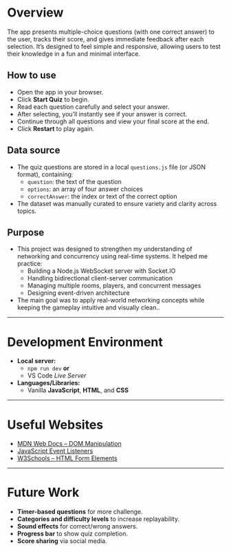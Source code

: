 # Overview

The app presents multiple-choice questions (with one correct answer) to the user, tracks their score, and gives immediate feedback after each selection. It’s designed to feel simple and responsive, allowing users to test their knowledge in a fun and minimal interface.

## How to use
- Open the app in your browser.  
- Click **Start Quiz** to begin.  
- Read each question carefully and select your answer.  
- After selecting, you’ll instantly see if your answer is correct.  
- Continue through all questions and view your final score at the end.  
- Click **Restart** to play again.

## Data source
- The quiz questions are stored in a local `questions.js` file (or JSON format), containing:  
  - `question`: the text of the question  
  - `options`: an array of four answer choices  
  - `correctAnswer`: the index or text of the correct option  
- The dataset was manually curated to ensure variety and clarity across topics.

## Purpose
- This project was designed to strengthen my understanding of networking and concurrency using real-time systems.
It helped me practice: 
  - Building a Node.js WebSocket server with Socket.IO
  - Handling bidirectional client-server communication 
  - Managing multiple rooms, players, and concurrent messages  
  - Designing event-driven architecture
- The main goal was to apply real-world networking concepts while keeping the gameplay intuitive and visually clean..

---

# Development Environment

- **Local server:**  
  - `npm run dev` **or**  
  - VS Code *Live Server* 
- **Languages/Libraries:**  
  - Vanilla **JavaScript**, **HTML**, and **CSS**

---

# Useful Websites

- [MDN Web Docs – DOM Manipulation](https://developer.mozilla.org/en-US/docs/Web/API/Document_Object_Model/Introduction)  
- [JavaScript Event Listeners](https://developer.mozilla.org/en-US/docs/Web/API/EventTarget/addEventListener)  
- [W3Schools – HTML Form Elements](https://www.w3schools.com/html/html_forms.asp)

---

# Future Work

- **Timer-based questions** for more challenge.  
- **Categories and difficulty levels** to increase replayability.  
- **Sound effects** for correct/wrong answers.  
- **Progress bar** to show quiz completion.  
- **Score sharing** via social media.  
 